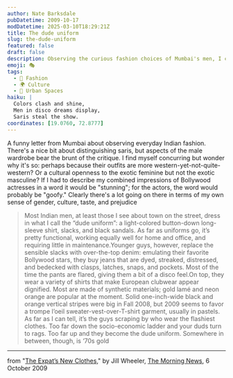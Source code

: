 ```yaml
---
author: Nate Barksdale
pubDatetime: 2009-10-17
modDatetime: 2025-03-10T18:29:21Z
title: The dude uniform
slug: the-dude-uniform
featured: false
draft: false
description: Observing the curious fashion choices of Mumbai's men, I couldn't help but notice the striking contrast in style between the genders.
emoji: 🎭
tags:
  - 👔 Fashion
  - 🌍 Culture
  - 🌆 Urban Spaces
haiku: |
  Colors clash and shine,  
  Men in disco dreams display,  
  Saris steal the show.
coordinates: [19.0760, 72.8777]
---
```


A funny letter from Mumbai about observing everyday Indian fashion. There's a nice bit about distinguishing saris, but aspects of the male wardrobe bear the brunt of the critique. I find myself concurring but wonder why it's so: perhaps because their outfits are more western-yet-not-quite-western? Or a cultural openness to the exotic feminine but not the exotic masculine? If I had to describe my combined impressions of Bollywood actresses in a word it would be "stunning"; for the actors, the word would probably be "goofy." Clearly there's a lot going on there in terms of my own sense of gender, culture, taste, and prejudice

> Most Indian men, at least those I see about town on the street, dress in what I call the “dude uniform”: a light-colored button-down long-sleeve shirt, slacks, and black sandals. As far as uniforms go, it’s pretty functional, working equally well for home and office, and requiring little in maintenance.Younger guys, however, replace the sensible slacks with over-the-top denim: emulating their favorite Bollywood stars, they buy jeans that are dyed, streaked, distressed, and bedecked with clasps, latches, snaps, and pockets. Most of the time the pants are flared, giving them a bit of a disco feel.On top, they wear a variety of shirts that make European clubwear appear dignified. Most are made of synthetic materials; gold lamé and neon orange are popular at the moment. Solid one-inch-wide black and orange vertical stripes were big in Fall 2008, but 2009 seems to favor a trompe l’oeil sweater-vest-over-T-shirt garment, usually in pastels. As far as I can tell, it’s the guys scraping by who wear the flashiest clothes. Too far down the socio-economic ladder and your duds turn to rags. Too far up and they become the dude uniform. Somewhere in between, though, is ‘70s gold

---

from "[The Expat’s New Clothes](http://www.themorningnews.org/archives/letters_from_mumbai/the_expats_new_clothes.php)," by Jill Wheeler, [The Morning News](http://www.themorningnews.org/archives/letters_from_mumbai/the_expats_new_clothes.php), 6 October 2009
